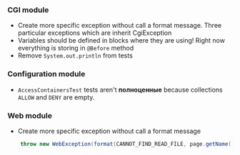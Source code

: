 ### CGI module
- Create more specific exception without call a format message. Three particular exceptions which are inherit CgiException
- Variables should be defined in blocks where they are using! Right now everything is storing in `@Before` method
- Remove `System.out.println` from tests

### Configuration module
- `AccessContainersTest` tests aren't **полноценные** because collections `ALLOW` and `DENY` are empty. 

### Web module
- Create more specific exception without call a format message
```java
    throw new WebException(format(CANNOT_FIND_READ_FILE, page.getName()), e);
```

